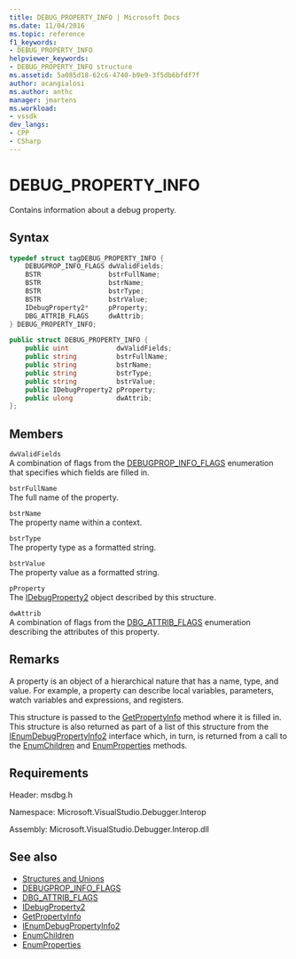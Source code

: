 ```yaml
---
title: DEBUG_PROPERTY_INFO | Microsoft Docs
ms.date: 11/04/2016
ms.topic: reference
f1_keywords:
- DEBUG_PROPERTY_INFO
helpviewer_keywords:
- DEBUG_PROPERTY_INFO structure
ms.assetid: 5a085d18-62c6-4740-b9e9-3f5db6bfdf7f
author: acangialosi
ms.author: anthc
manager: jmartens
ms.workload:
- vssdk
dev_langs:
- CPP
- CSharp
---
```

# DEBUG_PROPERTY_INFO
Contains information about a debug property.

## Syntax

```cpp
typedef struct tagDEBUG_PROPERTY_INFO {
    DEBUGPROP_INFO_FLAGS dwValidFields;
    BSTR                 bstrFullName;
    BSTR                 bstrName;
    BSTR                 bstrType;
    BSTR                 bstrValue;
    IDebugProperty2*     pProperty;
    DBG_ATTRIB_FLAGS     dwAttrib;
} DEBUG_PROPERTY_INFO;
```

```csharp
public struct DEBUG_PROPERTY_INFO {
    public uint            dwValidFields;
    public string          bstrFullName;
    public string          bstrName;
    public string          bstrType;
    public string          bstrValue;
    public IDebugProperty2 pProperty;
    public ulong           dwAttrib;
};
```

## Members
`dwValidFields`\
A combination of flags from the [DEBUGPROP_INFO_FLAGS](../../../extensibility/debugger/reference/debugprop-info-flags.md) enumeration that specifies which fields are filled in.

`bstrFullName`\
The full name of the property.

`bstrName`\
The property name within a context.

`bstrType`\
The property type as a formatted string.

`bstrValue`\
The property value as a formatted string.

`pProperty`\
The [IDebugProperty2](../../../extensibility/debugger/reference/idebugproperty2.md) object described by this structure.

`dwAttrib`\
A combination of flags from the [DBG_ATTRIB_FLAGS](../../../extensibility/debugger/reference/dbg-attrib-flags.md) enumeration describing the attributes of this property.

## Remarks
A property is an object of a hierarchical nature that has a name, type, and value. For example, a property can describe local variables, parameters, watch variables and expressions, and registers.

This structure is passed to the [GetPropertyInfo](../../../extensibility/debugger/reference/idebugproperty2-getpropertyinfo.md) method where it is filled in. This structure is also returned as part of a list of this structure from the [IEnumDebugPropertyInfo2](../../../extensibility/debugger/reference/ienumdebugpropertyinfo2.md) interface which, in turn, is returned from a call to the [EnumChildren](../../../extensibility/debugger/reference/idebugproperty2-enumchildren.md) and [EnumProperties](../../../extensibility/debugger/reference/idebugstackframe2-enumproperties.md) methods.

## Requirements
Header: msdbg.h

Namespace: Microsoft.VisualStudio.Debugger.Interop

Assembly: Microsoft.VisualStudio.Debugger.Interop.dll

## See also
- [Structures and Unions](../../../extensibility/debugger/reference/structures-and-unions.md)
- [DEBUGPROP_INFO_FLAGS](../../../extensibility/debugger/reference/debugprop-info-flags.md)
- [DBG_ATTRIB_FLAGS](../../../extensibility/debugger/reference/dbg-attrib-flags.md)
- [IDebugProperty2](../../../extensibility/debugger/reference/idebugproperty2.md)
- [GetPropertyInfo](../../../extensibility/debugger/reference/idebugproperty2-getpropertyinfo.md)
- [IEnumDebugPropertyInfo2](../../../extensibility/debugger/reference/ienumdebugpropertyinfo2.md)
- [EnumChildren](../../../extensibility/debugger/reference/idebugproperty2-enumchildren.md)
- [EnumProperties](../../../extensibility/debugger/reference/idebugstackframe2-enumproperties.md)

